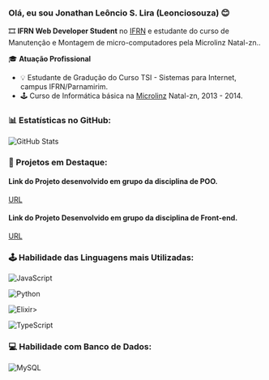 ### Olá, eu sou Jonathan Leôncio S. Lira (Leonciosouza) 😊

🎞 **IFRN Web Developer Student** no [IFRN](https://portal.ifrn.edu.br/campus/parnamirim/) e estudante do curso de Manutenção e Montagem de micro-computadores pela Microlinz Natal-zn..

🎓 **Atuação Profissional** 
- 💡 Estudante de Gradução do Curso TSI - Sistemas para Internet, campus IFRN/Parnamirim.
- 🕹 Curso de Informática básica na [Microlinz](https://www.microlins.com.br/escolas) Natal-zn, 2013 - 2014.

### 📊 Estatísticas no GitHub: 

![GitHub Stats](https://github-readme-stats.vercel.app/api?username=SEUUSERNAME&theme=transparent&bg_color=000&border_color=30A3DC&show_icons=true&icon_color=30A3DC&title_color=E94D5F&text_color=FFF)

### 📌 Projetos em Destaque: 

#### Link do Projeto desenvolvido em grupo da disciplina de POO.

[URL](https://github.com/ifrn-poo-2023-2/projeto-final-jonathan_mateus_moises.git)

#### Link do Projeto Desenvolvido em grupo da disciplina de Front-end.

[URL](https://github.com/Leonciosouza/Cota--oMoedas-V2.git)

### 🕹 Habilidade das Linguagens mais Utilizadas: 

![JavaScript](https://img.shields.io/badge/JavaScript-F7DF1E?style=for-the-badge&logo=javascript&logoColor=black)

![Python](https://img.shields.io/badge/python-3670A0?style=for-the-badge&logo=python&logoColor=ffdd54)

![Elixir](https://img.shields.io/badge/Elixir-4B275F?style=for-the-badge&logo=elixir&logoColor=white)>

![TypeScript](https://img.shields.io/badge/TypeScript-007ACC?style=for-the-badge&logo=typescript&logoColor=white)

### 💻 Habilidade com Banco de Dados: 

![MySQL](https://img.shields.io/badge/MySQL-00000F?style=for-the-badge&logo=mysql&logoColor=white)

